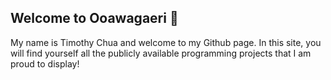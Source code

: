 ## Welcome to Ooawagaeri 👋

My name is Timothy Chua and welcome to my Github page. In this site, you will find yourself all the publicly available programming projects that I am proud to display!

<!--
**ooawagaeri/ooawagaeri** is a ✨ _special_ ✨ repository because its `README.md` (this file) appears on your GitHub profile.

Here are some ideas to get you started:

- 🔭 I’m currently working on ...
- 🌱 I’m currently learning ...
- 👯 I’m looking to collaborate on ...
- 🤔 I’m looking for help with ...
- 💬 Ask me about ...
- 📫 How to reach me: ...
- 😄 Pronouns: ...
- ⚡ Fun fact: ...
-->

